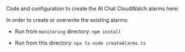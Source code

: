 Code and configuration to create the AI Chat CloudWatch alarms here:

In order to create or overwrite the existing alarms:

- Run from `monitoring` directory: `npm install`

- Run from this directory: `npx ts-node createAlarms.ts`

